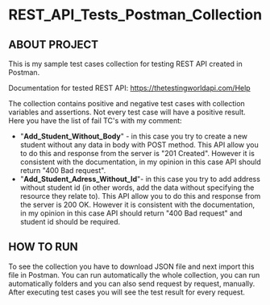 # REST_API_Tests_Postman_Collection
## ABOUT PROJECT
This is my sample test cases collection for testing REST API created in Postman.

Documentation for tested REST API: https://thetestingworldapi.com/Help

The collection contains positive and negative test cases with collection variables and assertions.
Not every test case will have a positive result.
Here you have the list of fail TC's with my comment:
* "**Add_Student_Without_Body**" - in this case you try to create a new student without any data in body with POST method. This API allow you to do this and response from the server is "201 Created". However it is consistent with the documentation, in my opinion in this case API should return "400 Bad request".
* "**Add_Student_Adress_Without_Id**"- in this case you try to add address without student id (in other words, add the data without specifying the resource they relate to).
This API allow you to do this and response from the server is 200 OK. However it is consistent with the documentation, in my opinion in this case API should return "400 Bad request" and student id should be required.

## HOW TO RUN
To see the collection you have to download JSON file and next import this file in Postman.
You can run automatically the whole collection, you can run automatically folders and you can also send request by request, manually. After executing test cases you will see the test result for every request.
